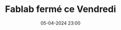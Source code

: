 ---
layout: ../../../layouts/Actu.astro
date : "05-04-2024 23:00"

title: "Fablab fermé ce Vendredi"

auteur :
  - fablab

image : "/assets/fildactus/evenements/04-05-fablab.jpg"

source : "https://www.instagram.com/fablabsu/"
---